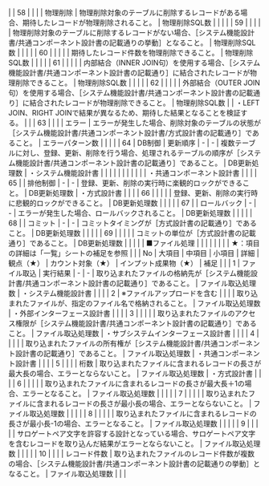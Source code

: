 |              | 58          |                |              |               | 物理削除               | 物理削除対象のテーブルに削除するレコードがある場合、期待したレコードが物理削除されること。                                                    | 物理削除SQL数            |                    |                                                                      |
|              | 59          |                |              |               |                    | 物理削除対象のテーブルに削除するレコードがない場合、［システム機能設計書/共通コンポーネント設計書の記載通りの挙動］となること。                                 | 物理削除SQL数            |                    |                                                                      |
|              | 60          |                |              |               |                    | 期待したレコード件数を物理削除できること。                                                                            | 物理削除SQL数            |                    |                                                                      |
|              | 61          |                |              |               |                    | 内部結合（INNER JOIN句）を使用する場合、［システム機能設計書/共通コンポーネント設計書の記載通り］に結合されたレコードが物理削除できること。                      | 物理削除SQL数            |                    |                                                                      |
|              | 62          |                |              |               |                    | 外部結合（OUTER JOIN句）を使用する場合、［システム機能設計書/共通コンポーネント設計書の記載通り］に結合されたレコードが物理削除できること。                      | 物理削除SQL数            |                    | ・LEFT JOIN、RIGHT JOINで結果が異なるため、期待した結果となることを検証する。                     |
|              | 63          |                |              |               | エラー                | エラーが発生した場合、削除対象のテーブルの状態が［システム機能設計書/共通コンポーネント設計書/方式設計書の記載通り］であること。                                | エラーパターン数            |                    |                                                                      |
|              | 64          | DB制御           | 更新順序         | -             | -                  | 複数テーブルに対し、登録、更新、削除を行う場合、処理されるテーブルの順序が［システム機能設計書/共通コンポーネント設計書の記載通り］であること。                         | DB更新処理数             | ・システム機能設計書         |                                                                      |
|              |             |                |              |               |                    |                                                                                                  |                     | ・共通コンポーネント設計書      |                                                                      |
|              | 65          |                | 排他制御         | -             | -                  | 登録、更新、削除の実行時に楽観的ロックができること。                                                                       | DB更新処理数             | ・方式設計書             |                                                                      |
|              | 66          |                |              |               |                    | 登録、更新、削除の実行時に悲観的ロックができること。                                                                       | DB更新処理数             |                    |                                                                      |
|              | 67          |                | ロールバック       | -             | -                  | エラーが発生した場合、ロールバックされること。                                                                          | DB更新処理数             |                    |                                                                      |
|              | 68          |                | コミット         | -             | -                  | コミットタイミングが［方式設計書の記載通り］であること。                                                                     | DB更新処理数             |                    |                                                                      |
|              | 69          |                |              |               |                    | コミットの単位が［方式設計書の記載通り］であること。                                                                       | DB更新処理数             |                    |                                                                      |
|              | ■ファイル処理     |                |              |               |                    |                                                                                                  |                     |                    | ★：項目の詳細は「一覧」シートの補足を参照                                                |
|              | No          | 大項目            | 中項目          | 小項目           | 詳細                 | 観点（★）                                                                                            | カウント対象（★）           | インプット成果物（★）        | 補足                                                                   |
|              | 1           | ファイル取込         | 実行結果         | -             | -                  | 取り込まれたファイルの格納先が［システム機能設計書/共通コンポーネント設計書の記載通り］であること。                                               | ファイル取込処理数           | ・システム機能設計書         |                                                                      |
|              | 2           | ※ファイルアップロードを含む |              |               |                    | 取り込まれたファイルが、指定のファイル名で格納されること。                                                                    | ファイル取込処理数           | ・外部インターフェース設計書     |                                                                      |
|              | 3           |                |              |               |                    | 取り込まれたファイルのアクセス権限が［システム機能設計書/共通コンポーネント設計書の記載通り］であること。                                            | ファイル取込処理数           | ・サブシステムインターフェース設計書 |                                                                      |
|              | 4           |                |              |               |                    | 取り込まれたファイルの所有権が［システム機能設計書/共通コンポーネント設計書の記載通り］であること。                                               | ファイル取込処理数           | ・共通コンポーネント設計書      |                                                                      |
|              | 5           |                |              |               | 桁数                 | 取り込まれたファイルに含まれるレコードの長さが最大長の場合、エラーとならないこと。                                                        | ファイル取込処理数           | ・方式設計書             |                                                                      |
|              | 6           |                |              |               |                    | 取り込まれたファイルに含まれるレコードの長さが最大長＋1の場合、エラーとなること。                                                        | ファイル取込処理数           |                    |                                                                      |
|              | 7           |                |              |               |                    | 取り込まれたファイルに含まれるレコードの長さが最小長の場合、エラーとならないこと。                                                        | ファイル取込処理数           |                    |                                                                      |
|              | 8           |                |              |               |                    | 取り込まれたファイルに含まれるレコードの長さが最小長-1の場合、エラーとなること。                                                        | ファイル取込処理数           |                    |                                                                      |
|              | 9           |                |              |               |                    | サロゲートペア文字を許容する設計となっている場合、サロゲートペア文字を含むレコードを取り込んだ結果がエラーとならないこと。                                    | ファイル取込処理数           |                    |                                                                      |
|              | 10          |                |              |               | レコード件数             | 取り込まれたファイルのレコード件数が複数の場合、［システム機能設計書/共通コンポーネント設計書の記載通りの挙動］となること。                                   | ファイル取込処理数           |                    |                                                                      |
